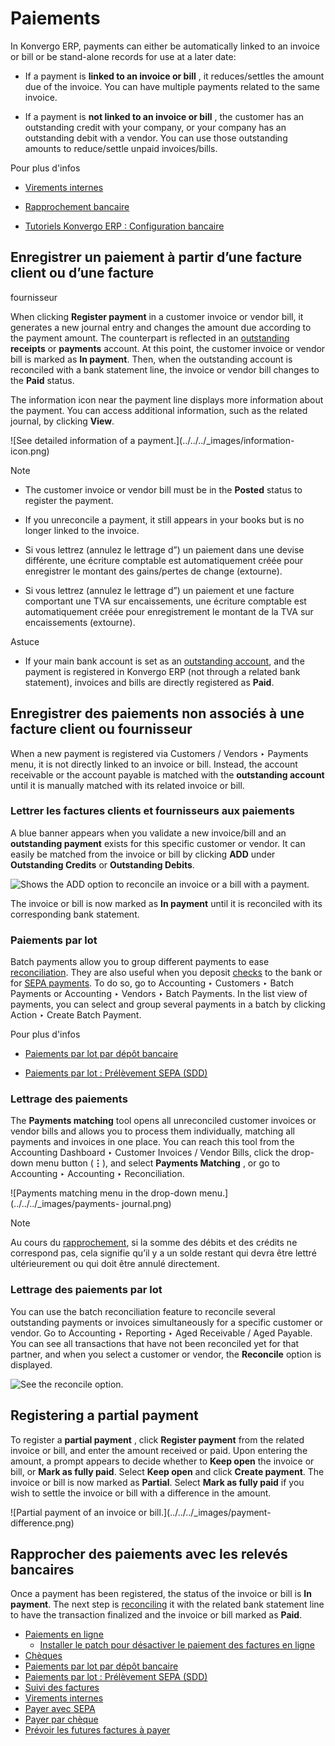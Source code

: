# Paiements

In Konvergo ERP, payments can either be automatically linked to an invoice or bill or
be stand-alone records for use at a later date:

  * If a payment is **linked to an invoice or bill** , it reduces/settles the amount due of the invoice. You can have multiple payments related to the same invoice.

  * If a payment is **not linked to an invoice or bill** , the customer has an outstanding credit with your company, or your company has an outstanding debit with a vendor. You can use those outstanding amounts to reduce/settle unpaid invoices/bills.

<div class="alert alert-secondary">
<p class="alert-title">
Pour plus d'infos</p><ul>
<li><p><a href="payments/internal_transfers">Virements internes</a></p></li>
<li><p><a href="bank/reconciliation">Rapprochement bancaire</a></p></li>
<li><p><a href="https://www.odoo.com/slides/slide/bank-configuration-1880">Tutoriels Konvergo ERP : Configuration bancaire</a></p></li>
</ul>
</div>

## Enregistrer un paiement à partir d’une facture client ou d’une facture
fournisseur

When clicking **Register payment** in a customer invoice or vendor bill, it
generates a new journal entry and changes the amount due according to the
payment amount. The counterpart is reflected in an
[outstanding](bank#bank-outstanding-accounts) **receipts** or
**payments** account. At this point, the customer invoice or vendor bill is
marked as **In payment**. Then, when the outstanding account is reconciled
with a bank statement line, the invoice or vendor bill changes to the **Paid**
status.

The information icon near the payment line displays more information about the
payment. You can access additional information, such as the related journal,
by clicking **View**.

![See detailed information of a payment.](../../../_images/information-
icon.png) <div class="alert alert-primary">
<p class="alert-title">
Note</p><ul>
<li><p>The customer invoice or vendor bill must be in the <b>Posted</b> status to register the
payment.</p></li>
<li><p>If you unreconcile a payment, it still appears in your books but is no longer linked to the
invoice.</p></li>
<li><p>Si vous lettrez (annulez le lettrage d”) un paiement dans une devise différente, une écriture comptable est automatiquement créée pour enregistrer le montant des gains/pertes de change (extourne).</p></li>
<li><p>Si vous lettrez (annulez le lettrage d”) un paiement et une facture comportant une TVA sur encaissements, une écriture comptable est automatiquement créée pour enregistrement le montant de la TVA sur encaissements (extourne).</p></li>
</ul>
</div> <div class="alert alert-info">
<p class="alert-title">
Astuce</p><ul>
<li><p>If your main bank account is set as an <a href="bank#bank-outstanding-accounts"><span class="std std-ref">outstanding account</span></a>, and the payment is registered in Konvergo ERP (not through a related
bank statement), invoices and bills are directly registered as <b>Paid</b>.</p></li>
</ul>
</div>

## Enregistrer des paiements non associés à une facture client ou fournisseur

When a new payment is registered via Customers / Vendors ‣ Payments menu, it
is not directly linked to an invoice or bill. Instead, the account receivable
or the account payable is matched with the **outstanding account** until it is
manually matched with its related invoice or bill.

### Lettrer les factures clients et fournisseurs aux paiements

A blue banner appears when you validate a new invoice/bill and an
**outstanding payment** exists for this specific customer or vendor. It can
easily be matched from the invoice or bill by clicking **ADD** under
**Outstanding Credits** or **Outstanding Debits**.

![Shows the ADD option to reconcile an invoice or a bill with a
payment.](../../../_images/add-option.png)

The invoice or bill is now marked as **In payment** until it is reconciled
with its corresponding bank statement.

### Paiements par lot

Batch payments allow you to group different payments to ease
[reconciliation](bank/reconciliation). They are also useful when you
deposit [checks](payments/checks) to the bank or for [SEPA
payments](payments/pay_sepa). To do so, go to Accounting ‣ Customers ‣
Batch Payments or Accounting ‣ Vendors ‣ Batch Payments. In the list view of
payments, you can select and group several payments in a batch by clicking
Action ‣ Create Batch Payment.

<div class="alert alert-secondary">
<p class="alert-title">
Pour plus d'infos</p><ul>
<li><p><a href="payments/batch">Paiements par lot par dépôt bancaire</a></p></li>
<li><p><a href="payments/batch_sdd">Paiements par lot : Prélèvement SEPA (SDD)</a></p></li>
</ul>
</div>

### Lettrage des paiements

The **Payments matching** tool opens all unreconciled customer invoices or
vendor bills and allows you to process them individually, matching all
payments and invoices in one place. You can reach this tool from the
Accounting Dashboard ‣ Customer Invoices / Vendor Bills, click the drop-down
menu button (**⋮**), and select **Payments Matching** , or go to Accounting ‣
Accounting ‣ Reconciliation.

![Payments matching menu in the drop-down menu.](../../../_images/payments-
journal.png) <div class="alert alert-primary">
<p class="alert-title">
Note</p><p>Au cours du <a href="bank/reconciliation">rapprochement</a>, si la somme des débits et des crédits ne correspond pas, cela signifie qu’il y a un solde restant qui devra être lettré ultérieurement ou qui doit être annulé directement.</p>
</div>

### Lettrage des paiements par lot

You can use the batch reconciliation feature to reconcile several outstanding
payments or invoices simultaneously for a specific customer or vendor. Go to
Accounting ‣ Reporting ‣ Aged Receivable / Aged Payable. You can see all
transactions that have not been reconciled yet for that partner, and when you
select a customer or vendor, the **Reconcile** option is displayed.

![See the reconcile option.](../../../_images/reconcile-option.png)

## Registering a partial payment

To register a **partial payment** , click **Register payment** from the
related invoice or bill, and enter the amount received or paid. Upon entering
the amount, a prompt appears to decide whether to **Keep open** the invoice or
bill, or **Mark as fully paid**. Select **Keep open** and click **Create
payment**. The invoice or bill is now marked as **Partial**. Select **Mark as
fully paid** if you wish to settle the invoice or bill with a difference in
the amount.

![Partial payment of an invoice or bill.](../../../_images/payment-
difference.png)

## Rapprocher des paiements avec les relevés bancaires

Once a payment has been registered, the status of the invoice or bill is **In
payment**. The next step is [reconciling](bank/reconciliation) it with
the related bank statement line to have the transaction finalized and the
invoice or bill marked as **Paid**.

  * [Paiements en ligne](payments/online)
    * [Installer le patch pour désactiver le paiement des factures en ligne](payments/online/install_portal_patch)
  * [Chèques](payments/checks)
  * [Paiements par lot par dépôt bancaire](payments/batch)
  * [Paiements par lot : Prélèvement SEPA (SDD)](payments/batch_sdd)
  * [Suivi des factures](payments/follow_up)
  * [Virements internes](payments/internal_transfers)
  * [Payer avec SEPA](payments/pay_sepa)
  * [Payer par chèque](payments/pay_checks)
  * [Prévoir les futures factures à payer](payments/forecast)

